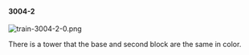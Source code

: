 #### 3004-2
![train-3004-2-0.png](https://github.com/lil-lab/nlvr/raw/master/nlvr/train/images/1/train-3004-2-0.png "train-3004-2-0.png")

There is a tower that the base and second block are the same in color.
